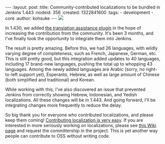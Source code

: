 --- :layout: post :title: Community-contributed localizations to be bundled in Jenkins 1.443 :nodeid: 356 :created: 1322841600 :tags: - development - core :author: kohsuke --- [![](http://upload.wikimedia.org/wikipedia/commons/thumb/e/e1/Brueghel-tower-of-babel.jpg/350px-Brueghel-tower-of-babel.jpg)](http://en.wikipedia.org/wiki/Tower_of_Babel)

In 1.430, we added [the translation assistance plugin](https://wiki.jenkins-ci.org/display/JENKINS/Translation+Assistance+Plugin) in the hope of increasing the contribution from the community. It's been 3 months, and I've finally took the opportunity to integrate them into Jenkins.

The result is pretty amazing. Before this, we had 26 languages, with wildly varying degree of completeness, such as French, Japanese, German, etc. This is still pretty good, but this integration added updates to 40 languages, including 17 brand-new languages, pushing the total up to whopping 43 languages. Among the newly added languages are Arabic (sorry, no right-to-left support yet), Esperanto, Hebrew, as well as large amount of Chinese (both simplified and traditional) and Korean.

While working with this, I've also discovered an issue that prevented Jenkins from correctly showing Hebrew, Indonesian, and Yedish localizations. All these changes will be in 1.443. And going forward, I'll be integrating changes more frequently to reduce the delay.

So big thank you for everyone who contributed localizations, and please keep them coming! [Contributing localization is very easy](https://wiki.jenkins-ci.org/display/JENKINS/Translation+Assistance+Plugin). If you are interested in more seriously working on localizations, please see [this Wiki page](https://wiki.jenkins-ci.org/display/JENKINS/Internationalization#Internationalization-Whattranslatorsneedtoknow%2Fdo) and request the committership in the project. This is yet another way people can contribute to OSS without writing code.
